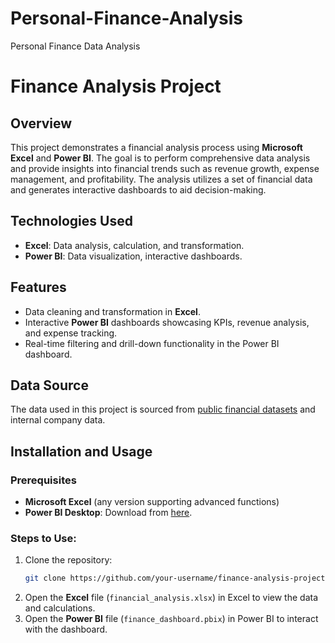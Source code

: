 # Personal-Finance-Analysis
Personal Finance Data Analysis


# Finance Analysis Project

## Overview
This project demonstrates a financial analysis process using **Microsoft Excel** and **Power BI**. The goal is to perform comprehensive data analysis and provide insights into financial trends such as revenue growth, expense management, and profitability. The analysis utilizes a set of financial data and generates interactive dashboards to aid decision-making.

## Technologies Used
- **Excel**: Data analysis, calculation, and transformation.
- **Power BI**: Data visualization, interactive dashboards.

## Features
- Data cleaning and transformation in **Excel**.
- Interactive **Power BI** dashboards showcasing KPIs, revenue analysis, and expense tracking.
- Real-time filtering and drill-down functionality in the Power BI dashboard.

## Data Source
The data used in this project is sourced from [public financial datasets](https://example.com) and internal company data.

## Installation and Usage

### Prerequisites
- **Microsoft Excel** (any version supporting advanced functions)
- **Power BI Desktop**: Download from [here](https://powerbi.microsoft.com/downloads/).

### Steps to Use:
1. Clone the repository:
    ```bash
    git clone https://github.com/your-username/finance-analysis-project.git
    ```
2. Open the **Excel** file (`financial_analysis.xlsx`) in Excel to view the data and calculations.
3. Open the **Power BI** file (`finance_dashboard.pbix`) in Power BI to interact with the dashboard.

